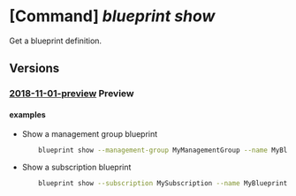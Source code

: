# [Command] _blueprint show_

Get a blueprint definition.

## Versions

### [2018-11-01-preview](/Resources/mgmt-plane/L3tyZXNvdXJjZXNjb3BlfS9wcm92aWRlcnMvbWljcm9zb2Z0LmJsdWVwcmludC9ibHVlcHJpbnRzL3t9/2018-11-01-preview.xml) **Preview**

<!-- mgmt-plane /{resourcescope}/providers/microsoft.blueprint/blueprints/{} 2018-11-01-preview -->

#### examples

- Show a management group blueprint
    ```bash
        blueprint show --management-group MyManagementGroup --name MyBlueprint
    ```

- Show a subscription blueprint
    ```bash
        blueprint show --subscription MySubscription --name MyBlueprint
    ```
